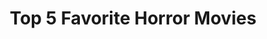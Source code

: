 ---
layout: video
series: Mike and Bootsy
episode: 41
title: Top 5 Favorite Horror Movies
permalink: /mike-and-bootsy/episode-41
video_info:
  - youtube;YouTube;Zbr5Az4sbLo
release_date: 2016-10-27
thumbnails:
current_description: |
  Mike and Bootsy pick their Top 5 favorite horror movies of all time! Hopefully we provide some good horror film recommendations to watch on Halloween!
---
